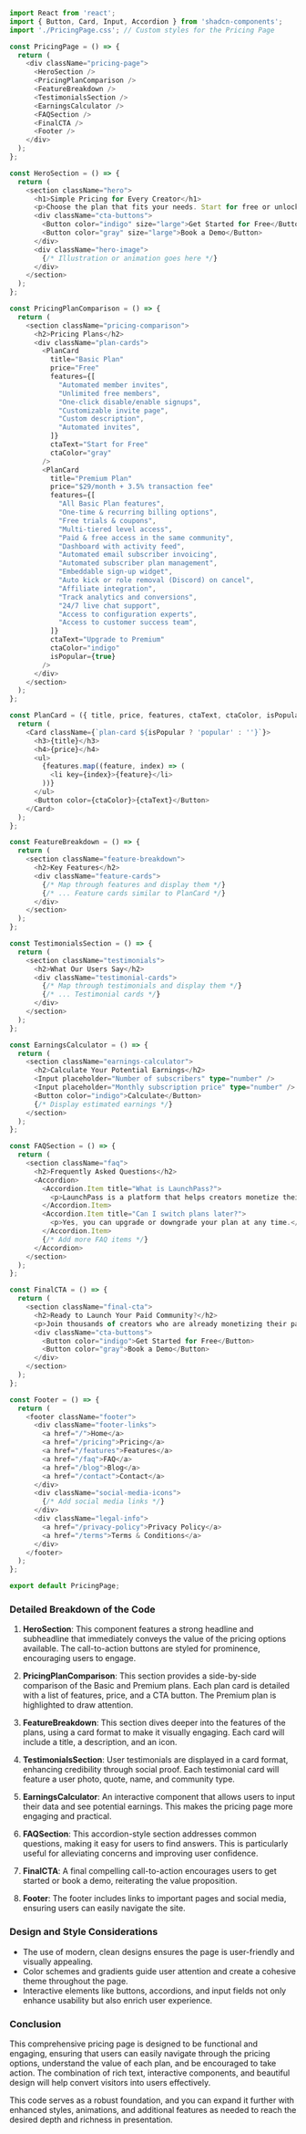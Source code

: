 ```typescript
import React from 'react';
import { Button, Card, Input, Accordion } from 'shadcn-components';
import './PricingPage.css'; // Custom styles for the Pricing Page

const PricingPage = () => {
  return (
    <div className="pricing-page">
      <HeroSection />
      <PricingPlanComparison />
      <FeatureBreakdown />
      <TestimonialsSection />
      <EarningsCalculator />
      <FAQSection />
      <FinalCTA />
      <Footer />
    </div>
  );
};

const HeroSection = () => {
  return (
    <section className="hero">
      <h1>Simple Pricing for Every Creator</h1>
      <p>Choose the plan that fits your needs. Start for free or unlock advanced features with Premium.</p>
      <div className="cta-buttons">
        <Button color="indigo" size="large">Get Started for Free</Button>
        <Button color="gray" size="large">Book a Demo</Button>
      </div>
      <div className="hero-image">
        {/* Illustration or animation goes here */}
      </div>
    </section>
  );
};

const PricingPlanComparison = () => {
  return (
    <section className="pricing-comparison">
      <h2>Pricing Plans</h2>
      <div className="plan-cards">
        <PlanCard 
          title="Basic Plan"
          price="Free"
          features={[
            "Automated member invites",
            "Unlimited free members",
            "One-click disable/enable signups",
            "Customizable invite page",
            "Custom description",
            "Automated invites",
          ]}
          ctaText="Start for Free"
          ctaColor="gray"
        />
        <PlanCard 
          title="Premium Plan"
          price="$29/month + 3.5% transaction fee"
          features={[
            "All Basic Plan features",
            "One-time & recurring billing options",
            "Free trials & coupons",
            "Multi-tiered level access",
            "Paid & free access in the same community",
            "Dashboard with activity feed",
            "Automated email subscriber invoicing",
            "Automated subscriber plan management",
            "Embeddable sign-up widget",
            "Auto kick or role removal (Discord) on cancel",
            "Affiliate integration",
            "Track analytics and conversions",
            "24/7 live chat support",
            "Access to configuration experts",
            "Access to customer success team",
          ]}
          ctaText="Upgrade to Premium"
          ctaColor="indigo"
          isPopular={true}
        />
      </div>
    </section>
  );
};

const PlanCard = ({ title, price, features, ctaText, ctaColor, isPopular }) => {
  return (
    <Card className={`plan-card ${isPopular ? 'popular' : ''}`}>
      <h3>{title}</h3>
      <h4>{price}</h4>
      <ul>
        {features.map((feature, index) => (
          <li key={index}>{feature}</li>
        ))}
      </ul>
      <Button color={ctaColor}>{ctaText}</Button>
    </Card>
  );
};

const FeatureBreakdown = () => {
  return (
    <section className="feature-breakdown">
      <h2>Key Features</h2>
      <div className="feature-cards">
        {/* Map through features and display them */}
        {/* ... Feature cards similar to PlanCard */}
      </div>
    </section>
  );
};

const TestimonialsSection = () => {
  return (
    <section className="testimonials">
      <h2>What Our Users Say</h2>
      <div className="testimonial-cards">
        {/* Map through testimonials and display them */}
        {/* ... Testimonial cards */}
      </div>
    </section>
  );
};

const EarningsCalculator = () => {
  return (
    <section className="earnings-calculator">
      <h2>Calculate Your Potential Earnings</h2>
      <Input placeholder="Number of subscribers" type="number" />
      <Input placeholder="Monthly subscription price" type="number" />
      <Button color="indigo">Calculate</Button>
      {/* Display estimated earnings */}
    </section>
  );
};

const FAQSection = () => {
  return (
    <section className="faq">
      <h2>Frequently Asked Questions</h2>
      <Accordion>
        <Accordion.Item title="What is LaunchPass?">
          <p>LaunchPass is a platform that helps creators monetize their communities.</p>
        </Accordion.Item>
        <Accordion.Item title="Can I switch plans later?">
          <p>Yes, you can upgrade or downgrade your plan at any time.</p>
        </Accordion.Item>
        {/* Add more FAQ items */}
      </Accordion>
    </section>
  );
};

const FinalCTA = () => {
  return (
    <section className="final-cta">
      <h2>Ready to Launch Your Paid Community?</h2>
      <p>Join thousands of creators who are already monetizing their passion with LaunchPass.</p>
      <div className="cta-buttons">
        <Button color="indigo">Get Started for Free</Button>
        <Button color="gray">Book a Demo</Button>
      </div>
    </section>
  );
};

const Footer = () => {
  return (
    <footer className="footer">
      <div className="footer-links">
        <a href="/">Home</a>
        <a href="/pricing">Pricing</a>
        <a href="/features">Features</a>
        <a href="/faq">FAQ</a>
        <a href="/blog">Blog</a>
        <a href="/contact">Contact</a>
      </div>
      <div className="social-media-icons">
        {/* Add social media links */}
      </div>
      <div className="legal-info">
        <a href="/privacy-policy">Privacy Policy</a>
        <a href="/terms">Terms & Conditions</a>
      </div>
    </footer>
  );
};

export default PricingPage;
```

### Detailed Breakdown of the Code

1. **HeroSection**: This component features a strong headline and subheadline that immediately conveys the value of the pricing options available. The call-to-action buttons are styled for prominence, encouraging users to engage.

2. **PricingPlanComparison**: This section provides a side-by-side comparison of the Basic and Premium plans. Each plan card is detailed with a list of features, price, and a CTA button. The Premium plan is highlighted to draw attention.

3. **FeatureBreakdown**: This section dives deeper into the features of the plans, using a card format to make it visually engaging. Each card will include a title, a description, and an icon.

4. **TestimonialsSection**: User testimonials are displayed in a card format, enhancing credibility through social proof. Each testimonial card will feature a user photo, quote, name, and community type.

5. **EarningsCalculator**: An interactive component that allows users to input their data and see potential earnings. This makes the pricing page more engaging and practical.

6. **FAQSection**: This accordion-style section addresses common questions, making it easy for users to find answers. This is particularly useful for alleviating concerns and improving user confidence.

7. **FinalCTA**: A final compelling call-to-action encourages users to get started or book a demo, reiterating the value proposition.

8. **Footer**: The footer includes links to important pages and social media, ensuring users can easily navigate the site.

### Design and Style Considerations

- The use of modern, clean designs ensures the page is user-friendly and visually appealing.
- Color schemes and gradients guide user attention and create a cohesive theme throughout the page.
- Interactive elements like buttons, accordions, and input fields not only enhance usability but also enrich user experience.

### Conclusion

This comprehensive pricing page is designed to be functional and engaging, ensuring that users can easily navigate through the pricing options, understand the value of each plan, and be encouraged to take action. The combination of rich text, interactive components, and beautiful design will help convert visitors into users effectively. 

This code serves as a robust foundation, and you can expand it further with enhanced styles, animations, and additional features as needed to reach the desired depth and richness in presentation.